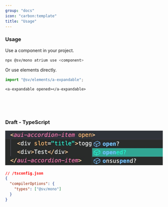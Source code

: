 ```yaml
---
group: "docs"
icon: "carbon:template"
title: "Usage"
---
```


### Usage

Use a component in your project.

```bash
npx @sv/mono atrium use <component>
```

Or use elements directly.

```typescript
import "@sv/elements/a-expandable";
```

```tsx
<a-expandable opened></a-expandable>
```

<br/>
<br/>
<br/>

### Draft - TypeScript

![proptype.jpg](./images/proptype.jpg)

```json
// /tsconfig.json
{
  "compilerOptions": {
    "types": ["@sv/mono"]
  }
}
```
